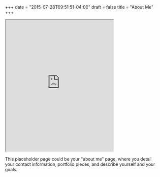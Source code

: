 +++
date = "2015-07-28T09:51:51-04:00"
draft = false
title = "About Me"
+++

<iframe
    width="350"
    height="430"
    src="https://console.dialogflow.com/api-client/demo/embedded/cdb36592-2202-4867-9f61-4674fb9c26bb">
</iframe>

This placeholder page could be your "about me" page, where you detail your contact information,
portfolio pieces, and describe yourself and your goals.
